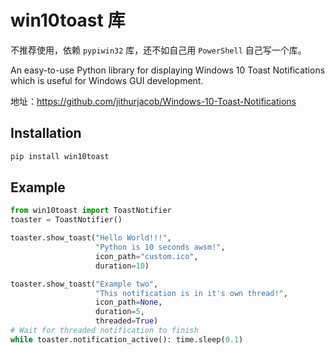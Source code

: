 # win10toast 库

不推荐使用，依赖 `pypiwin32` 库，还不如自己用 `PowerShell` 自己写一个库。

An easy-to-use Python library for displaying Windows 10 Toast Notifications which is useful for Windows GUI development.

地址：<https://github.com/jithurjacob/Windows-10-Toast-Notifications>

## Installation

```sh
pip install win10toast
```

## Example

```python
from win10toast import ToastNotifier
toaster = ToastNotifier()

toaster.show_toast("Hello World!!!",
                   "Python is 10 seconds awsm!",
                   icon_path="custom.ico",
                   duration=10)

toaster.show_toast("Example two",
                   "This notification is in it's own thread!",
                   icon_path=None,
                   duration=5,
                   threaded=True)
# Wait for threaded notification to finish
while toaster.notification_active(): time.sleep(0.1)
```
